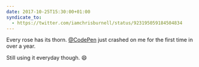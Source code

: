 ```yaml
---
date: 2017-10-25T15:30:00+01:00
syndicate_to:
  - https://twitter.com/iamchrisburnell/status/923195059184504834
---
```


Every rose has its thorn. <a href="https://twitter.com/CodePen">@CodePen</a> just crashed on me for the first time in over a year.

Still using it everyday though. 😄
